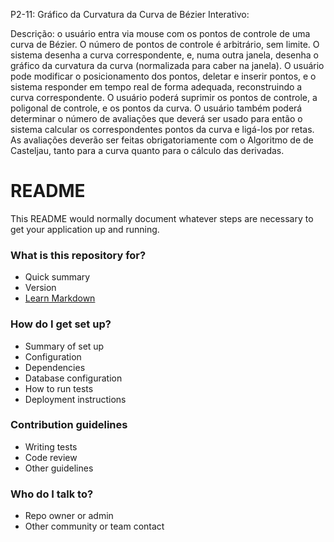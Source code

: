 P2-11: Gráfico da Curvatura da Curva de Bézier Interativo:
 
Descrição: o usuário entra via mouse com os pontos de controle de uma curva de Bézier.
O número de pontos de controle é arbitrário, sem limite.
O sistema desenha a curva correspondente, e, numa outra janela, desenha o gráfico da
curvatura da curva (normalizada para caber na janela). O usuário pode modificar o
posicionamento dos pontos, deletar e inserir pontos, e o sistema responder em tempo real
de forma adequada, reconstruindo a curva correspondente. O usuário poderá suprimir os
pontos de controle, a poligonal de controle, e os pontos da curva. O usuário também
poderá determinar o número de avaliações que deverá ser usado para então o sistema
calcular os correspondentes pontos da curva e ligá-los por retas. As avaliações deverão
ser feitas obrigatoriamente com o Algoritmo de de Casteljau, tanto para a curva quanto
para o cálculo das derivadas.

# README #

This README would normally document whatever steps are necessary to get your application up and running.

### What is this repository for? ###

* Quick summary
* Version
* [Learn Markdown](https://bitbucket.org/tutorials/markdowndemo)

### How do I get set up? ###

* Summary of set up
* Configuration
* Dependencies
* Database configuration
* How to run tests
* Deployment instructions

### Contribution guidelines ###

* Writing tests
* Code review
* Other guidelines

### Who do I talk to? ###

* Repo owner or admin
* Other community or team contact